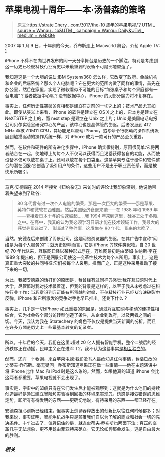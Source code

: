 # 苹果电视十周年——本·汤普森的策略

> 原文:[https://strate Chery . com/2017/the-10 周年的苹果电视/？UTM _ source = Wanqu . co&UTM _ campaign = Wanqu+Daily&UTM _ medium = website](https://stratechery.com/2017/the-ten-year-anniversary-of-the-apple-tv/?utm_source=wanqu.co&utm_campaign=Wanqu+Daily&utm_medium=website)

2007 年 1 月 9 日，十年前的今天，乔布斯走上 Macworld 舞台，介绍 Apple TV: <sup id="rf1-2399">[1](#fn1-2399 "The product had been previewed as “iTV” a few months prior")</sup>

iPhone 不得不在向世界发布的同一天分享舞台是历史的一个脚注，特别是考虑到这一历史已经被科技行业有史以来最重要的设备不可磨灭地塑造了。

我知道这是一个大胆的说法:IBM System/360 怎么样，它改变了政府、金融机构和企业的后端系统？那么个人电脑呢？它在更大的范围内做了同样的事情，首先在办公室，然后在家里，实现了微软看似不可能的目标“每张桌子和每个家庭都有一台电脑”？或者数据中心呢？没有数据中心，iPhone 的大部分魔力将不复存在。

事实上，任何历史性突破的真相都是建立在之前的一切之上的；技术产品尤其如此。即使从狭义上来看，iPhone 的软件是建立在 OS X 之上的，它本身是建立在 NeXTSTEP 之上的，而 next step 是建立在 Unix 之上的；Unix 是美国电话电报公司贝尔实验室研究中心的产品，该中心也是晶体管的先驱。后者发展到 412 MHz 单核 ARM11 CPU，其功能足以驱动 iPhone，这与命令行驱动的操作系统发展到触摸驱动的操作系统一样，对 iPhone 成为一款可行的产品至关重要。

然而，在软件和硬件的所有进化步骤中，iPhone 确实很特别，原因很简单:它将两者结合在一起，使地球上的每个人不仅可以获得而且渴望获得各自的功能，从而使设备不仅可以放在桌子上，还可以放在每个口袋里。这是苹果专注于硬件和软件整合的潜在回报:它创造了吸引用户的条件，这些用户不是出于职业责任感，而是被快乐所吸引。

* * *

马克·安德森在 2014 年接受《纽约杂志》采访时的评论让我印象深刻，他说他带着失望来到了硅谷:

> 80 年代曾有过一次个人电脑的繁荣，那是一次巨大的繁荣——那是苹果、英特尔和微软在西雅图。然后美国经济衰退来袭——在 1988 年和 1989 年——紧接着日本十年的快速崛起……我 1994 年来到这里，硅谷正处于冬眠之中。在高中，我真的认为我必须学习日语才能在技术领域工作。我最大的感觉是我错过了，我错过了整件事。这发生在 80 年代，我来的太晚了。

当然，安德森后来创建了网景公司，这是网络浏览器的先驱，在其广告中宣称“网络是为每个人服务的”；就历史影响而言，它是 iPhone 的软件类似物。自 20 世纪 70 年代以来，互联网已经以某种形式存在，万维网最初是由蒂姆·伯纳斯·李在 1989 年提出的，但正是网景公司使这一变革性技术为每个人所用。事实上，这是真正重大突破的共同特征:它们被每个人采用。推而广之，正是这种采用推动了接下来的一切。

为此，我被安德森的话打动的原因是，我曾经有过同样的感觉:我在互联网时代上大学，尽管那时我对技术很着迷，但我的背景是这样的，以至于我从未考虑过在科技行业工作；当我意识到我可能有所贡献的时候，不仅科技行业已经从泡沫破裂中反弹，iPhone 和它所激发的竞争对手也早已推出。还剩下什么？

事实上，几乎是一切:iPhone 如此重要的原因是，通过将互联网与移动的便携性相结合，它为社会各个部分的转型创造了条件，从企业到政府，以及两者之间的一切。今天，我认为我在 Stratechery 的角色不仅仅是提供当天新闻的分析，而且在许多方面是历史上一些最基本转变的记录者。

* * *

所以，十年后的今天，我们在这里:超过 20 亿人拥有智能手机，整个二战后的经济秩序正在动摇，民粹主义正在进军 T2。我不认为这些事实[是相互独立的](https://stratechery.com/2016/the-state-of-technology-at-the-end-of-2016/)。

然而，还有一个教训，来自苹果电视:我们没有人最终知道任何事情，包括已故的史蒂夫·乔布斯。毫无疑问，乔布斯知道苹果正在做一些事情——他在主题演讲中将 iPhone 比作 Mac 和 iPod 时是这么说的。然而，如果他真的知道 iPhone 会比这两者都重要，苹果电视就不会出现了。

事实是，宇宙中的凹痕只有在它们发生后才能被观察到；这就是为什么他们的持续创造最好是通过建立冒险和实验得到回报的环境来实现的。诱惑是接受错误的思维定势，即所有有待发明的东西——更确切地说，有待采用的东西——都已经存在。

安德森担心创新已经结束，但事实上浏览器释放出的创新比以往任何时候都多；对我来说，事实证明，智能手机战争只是颠覆我们自以为了解的商业和社会一切的先决条件。十年过去了，值得记住的是，就连史蒂夫·乔布斯也两面下注；真正的变革几乎无法想象，更不用说由菲亚特来确立。它无论如何都会发生，这是自由最大的胜利。

### *相关*